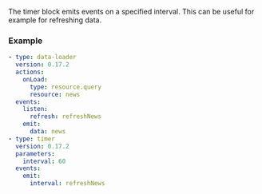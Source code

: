 The timer block emits events on a specified interval. This can be useful for example for refreshing
data.

### Example

```yaml
- type: data-loader
  version: 0.17.2
  actions:
    onLoad:
      type: resource.query
      resource: news
  events:
    listen:
      refresh: refreshNews
    emit:
      data: news
- type: timer
  version: 0.17.2
  parameters:
    interval: 60
  events:
    emit:
      interval: refreshNews
```
